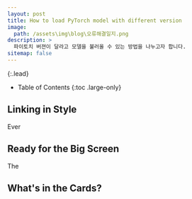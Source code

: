 ```yaml
---
layout: post
title: How to load PyTorch model with different version
image: 
  path: /assets\img\blog\오류해결일지.png
description: >
  파이토치 버젼이 달라고 모델을 불러올 수 있는 방법을 나누고자 합니다.
sitemap: false
---
```



{:.lead}



- Table of Contents
{:toc .large-only}

## Linking in Style

Ever 
 
## Ready for the Big Screen

The 
 
## What's in the Cards?





